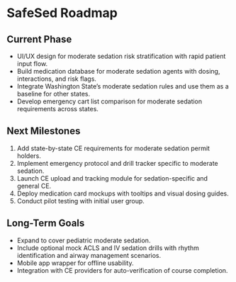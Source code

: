 # SafeSed Roadmap

## Current Phase
- UI/UX design for moderate sedation risk stratification with rapid patient input flow.
- Build medication database for moderate sedation agents with dosing, interactions, and risk flags.
- Integrate Washington State’s moderate sedation rules and use them as a baseline for other states.
- Develop emergency cart list comparison for moderate sedation requirements across states.

## Next Milestones
1. Add state-by-state CE requirements for moderate sedation permit holders.
2. Implement emergency protocol and drill tracker specific to moderate sedation.
3. Launch CE upload and tracking module for sedation-specific and general CE.
4. Deploy medication card mockups with tooltips and visual dosing guides.
5. Conduct pilot testing with initial user group.

## Long-Term Goals
- Expand to cover pediatric moderate sedation.
- Include optional mock ACLS and IV sedation drills with rhythm identification and airway management scenarios.
- Mobile app wrapper for offline usability.
- Integration with CE providers for auto-verification of course completion.
